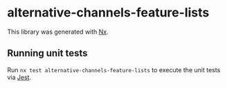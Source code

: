 # alternative-channels-feature-lists

This library was generated with [Nx](https://nx.dev).

## Running unit tests

Run `nx test alternative-channels-feature-lists` to execute the unit tests via [Jest](https://jestjs.io).
